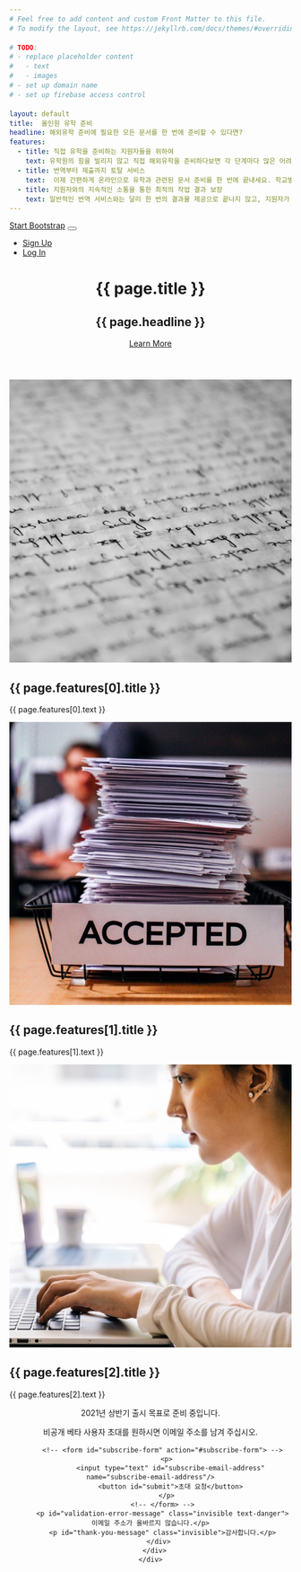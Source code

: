 ```yaml
---
# Feel free to add content and custom Front Matter to this file.
# To modify the layout, see https://jekyllrb.com/docs/themes/#overriding-theme-defaults

# TODO: 
# - replace placeholder content
#   - text
#   - images
# - set up domain name
# - set up firebase access control

layout: default
title:  올인원 유학 준비
headline: 해외유학 준비에 필요한 모든 문서를 한 번에 준비할 수 있다면?
features:
  - title: 직접 유학을 준비하는 지원자들을 위하여
    text: 유학원의 힘을 빌리지 않고 직접 해외유학을 준비하다보면 각 단계마다 많은 어려움에 직면하게 됩니다. 그 중에서도 가장 지원자들을 힘들게 하는 일은 다양한 종류의 문서를 작성하는 일입니다.
  - title: 번역부터 제출까지 토탈 서비스
    text:  이제 간편하게 온라인으로 유학과 관련된 문서 준비를 한 번에 끝내세요. 학교별 에세이, 추천서와 이외 모든 입학에 필요한 문서 번역에서부터, 대외활동 내역 등 공증이 필요한 번역과 결과물 검수, 그리고 만들어진 문서의 제출까지 해외유학에 필요한 모든 문서에 대한 Total Support Service를 경험해보세요.
  - title: 지원자와의 지속적인 소통을 통한 최적의 작업 결과 보장
    text: 일반적인 번역 서비스와는 달리 한 번의 결과물 제공으로 끝나지 않고, 지원자가 만족할 때까지 교정과 검수를 진행하여 최고의 결과물만을 제공합니다.
---
```



<!-- Navigation -->
<nav class="navbar  invisible  navbar-expand-lg navbar-dark navbar-custom fixed-top">
  <div class="container">
    <a class="navbar-brand" href="#">Start Bootstrap</a>
    <button class="navbar-toggler" type="button" data-toggle="collapse" data-target="#navbarResponsive" aria-controls="navbarResponsive" aria-expanded="false" aria-label="Toggle navigation">
      <span class="navbar-toggler-icon"></span>
    </button>
    <div class="collapse navbar-collapse" id="navbarResponsive">
      <ul class="navbar-nav ml-auto">
        <li class="nav-item">
          <a class="nav-link" href="#">Sign Up</a>
        </li>
        <li class="nav-item">
          <a class="nav-link" href="#">Log In</a>
        </li>
      </ul>
    </div>
  </div>
</nav>

<header class="masthead text-center text-white">
  <div class="masthead-content">
    <div class="container">
      <h1 class="masthead-heading mb-0">{{ page.title }}</h1>
      <h2 class="masthead-subheading mb-0">{{ page.headline }}</h2>
      <a href="#" class="btn  invisible  btn-primary btn-xl rounded-pill mt-5">Learn More</a>
    </div>
  </div>
  <div class="bg-circle-1 bg-circle"></div>
  <div class="bg-circle-2 bg-circle"></div>
  <div class="bg-circle-3 bg-circle"></div>
  <div class="bg-circle-4 bg-circle"></div>
</header>

<section>
  <div class="container">
    <div class="row align-items-center">
      <div class="col-lg-6 order-lg-2">
        <div class="p-5">
          <img class="img-fluid rounded-circle" src="img/01.jpg" alt="">
        </div>
      </div>
      <div class="col-lg-6 order-lg-1">
        <div class="p-5">
          <h2 class="display-4">{{ page.features[0].title }}</h2>
          <p>{{ page.features[0].text }}</p>
        </div>
      </div>
    </div>
  </div>
</section>

<section>
  <div class="container">
    <div class="row align-items-center">
      <div class="col-lg-6">
        <div class="p-5">
          <img class="img-fluid rounded-circle" src="img/02.jpg" alt="">
        </div>
      </div>
      <div class="col-lg-6">
        <div class="p-5">
          <h2 class="display-4">{{ page.features[1].title }}</h2>
          <p>{{ page.features[1].text }}</p>
        </div>
      </div>
    </div>
  </div>
</section>

<section>
  <div class="container">
    <div class="row align-items-center">
      <div class="col-lg-6 order-lg-2">
        <div class="p-5">
          <img class="img-fluid rounded-circle" src="img/03.jpg" alt="">
        </div>
      </div>
      <div class="col-lg-6 order-lg-1">
        <div class="p-5">
          <h2 class="display-4">{{ page.features[2].title }}</h2>
          <p>{{ page.features[2].text }}</p>
        </div>
      </div>
    </div>
  </div>
</section>

<section>
  <div class="container">
    <div class="row align-items-center">
      <div class="col-lg-6 order-lg-1">
        <div class="p-5" style="text-align: center;">
          <p>2021년 상반기 출시 목표로 준비 중입니다.</p>
          <p>비공개 베타 사용자 초대를 원하시면 이메일 주소를 남겨 주십시오.</p>

          <!-- <form id="subscribe-form" action="#subscribe-form"> -->
            <p>
              <input type="text" id="subscribe-email-address"      name="subscribe-email-address"/>
              <button id="submit">초대 요청</button>
            </p>
          <!-- </form> -->
          <p id="validation-error-message" class="invisible text-danger">이메일 주소가 올바르지 않습니다.</p>
          <p id="thank-you-message" class="invisible">감사합니다.</p>
        </div>
      </div>
    </div>
  </div>
</section>

<!-- Firebase App (the core Firebase SDK) is always required and must be listed first -->
<script src="https://www.gstatic.com/firebasejs/8.2.4/firebase-app.js"></script>

<!-- If you enabled Analytics in your project, add the Firebase SDK for Analytics -->
<script src="https://www.gstatic.com/firebasejs/8.2.4/firebase-analytics.js"></script>

<!-- Add Firebase products that you want to use -->
<!-- <script src="https://www.gstatic.com/firebasejs/8.2.4/firebase-auth.js"></script> -->
<script src="https://www.gstatic.com/firebasejs/8.2.4/firebase-firestore.js"></script>

<script>
  // Your web app's Firebase configuration
  // For Firebase JS SDK v7.20.0 and later, measurementId is optional
  var firebaseConfig = {
    apiKey: "AIzaSyAFAC-srJh4nNjSL_eiL26aw8iIDK8LL-I",
    authDomain: "studyabroad-landing.firebaseapp.com",
    databaseURL: "https://studyabroad-landing-default-rtdb.firebaseio.com",
    projectId: "studyabroad-landing",
    storageBucket: "studyabroad-landing.appspot.com",
    messagingSenderId: "325414329709",
    appId: "1:325414329709:web:dc1811f54664e7b60e0e64",
    measurementId: "G-HHSN5WQRYB"
  };
  // Initialize Firebase
  firebase.initializeApp(firebaseConfig);
  firebase.analytics();
</script>

<script type="text/javascript">
  var push_to_firebase = function(data){
    var db = firebase.firestore();

    db.collection("signups").add({
        email: data["email"],
        timestamp: Date.now()
    })
    .then(function(docRef) {
        console.log("Message sent, ID: ", docRef.id);
        // location.reload();
    })
    .catch(function(error) {
        console.error("Message could not be sent: ", error);
    });
  }

  var validEmail = function(string) {
    const re = /^(([^<>()[\]\\.,;:\s@\"]+(\.[^<>()[\]\\.,;:\s@\"]+)*)|(\".+\"))@((\[[0-9]{1,3}\.[0-9]{1,3}\.[0-9]{1,3}\.[0-9]{1,3}\])|(([a-zA-Z\-0-9]+\.)+[a-zA-Z]{2,}))$/;
    return re.test(string);
  };

  var contact_submit = function(){
    var validationError = document.getElementById("validation-error-message");
    validationError.classList.add("invisible");

    var email = document.getElementById("subscribe-email-address");

    if (validEmail(email.value)) {
      var data = {
        "email": email.value
      };

      // prevent further input.
      var button = document.getElementById("submit");
      button.setAttribute("disabled", "");

      push_to_firebase(data);
    
      // on success, show thank-you message.
      // TODO survey.
      var thankYou = document.getElementById("thank-you-message");
      thankYou.classList.remove("invisible");
      
    } else {
      validationError.classList.remove("invisible");
    }
  }

  document.getElementById("submit").addEventListener("click", contact_submit);

  document.getElementById("subscribe-email-address").addEventListener("keyup", function(event) {
    if (event.keyCode === 13) { 
        document.getElementById("submit").click(); 
    }
  });
</script>

